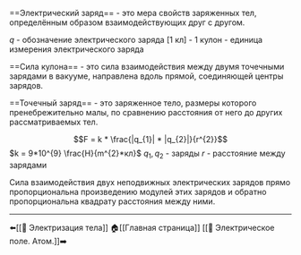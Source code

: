 ==Электрический заряд== - это мера свойств заряженных тел, определённым образом взаимодействующих друг с другом.

$q$ - обозначение электрического заряда
[1 кл] - 1 кулон - единица измерения электрического заряда

==Сила кулона== - это сила взаимодействия между двумя точечными зарядами в вакууме, направлена вдоль прямой, соединяющей центры зарядов.

==Точечный заряд== - это заряженное тело, размеры которого пренебрежительно малы, по сравнению расстояния от него до других рассматриваемых тел.

$$F = k * \frac{|q_{1}| * |q_{2}|}{r^{2}}$$
$k = 9*10^{9} \frac{H}{m^{2}*кл}$
$q_{1}, q_{2}$ - заряды
$r$ - расстояние между зарядами

Сила взаимодействия двух неподвижных электрических зарядов прямо пропорциональна произведению модулей этих зарядов и обратно пропорциональна квадрату расстояния между ними. 

---
⬅️[[📒 Электризация тела]] 
🏠[[Главная страница]]
[[📒 Электрическое поле. Атом.]]➡️